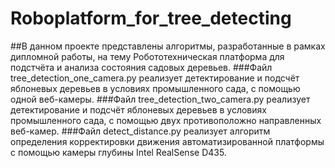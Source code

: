 # Roboplatform_for_tree_detecting
##В данном проекте представлены алгоритмы, разработанные в рамках дипломной работы, на тему Робототехническая платформа для подстчёта и анализа состояния садовых деревьев.
###Файл tree_detection_one_camera.py реализует детектирование и подсчёт яблоневых деревьев в условиях промышленного сада, с помощью одной веб-камеры.
###Файл tree_detection_two_camera.py реализует детектирование и подсчёт яблоневых деревьев в условиях промышленного сада, с помощью двух противоположно направленных веб-камер.
###Файл detect_distance.py реализует алгоритм определения корректировки движения автоматизированной платформы с помощью камеры глубины Intel RealSense D435.
